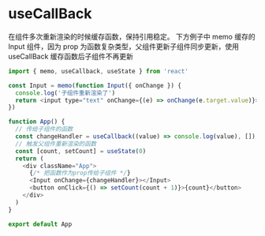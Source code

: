 # useCallBack [​](#useCallBack)

在组件多次重新渲染的时候缓存函数，保持引用稳定。
下方例子中 memo 缓存的 Input 组件，因为 prop 为函数复杂类型，父组件更新子组件同步更新，使用 useCallBack 缓存函数后子组件不再更新

```js
import { memo, useCallback, useState } from 'react'

const Input = memo(function Input({ onChange }) {
  console.log('子组件重新渲染了')
  return <input type="text" onChange={(e) => onChange(e.target.value)}></input>
})

function App() {
  // 传给子组件的函数
  const changeHandler = useCallback((value) => console.log(value), [])
  // 触发父组件重新渲染的函数
  const [count, setCount] = useState(0)
  return (
    <div className="App">
      {/* 把函数作为prop传给子组件 */}
      <Input onChange={changeHandler}></Input>
      <button onClick={() => setCount(count + 1)}>{count}</button>
    </div>
  )
}

export default App
```

